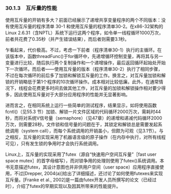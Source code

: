 ### 30.1.3　互斥量的性能

使用互斥量的开销有多大？前面已经展示了递增共享变量程序的两个不同版本：没有使用互斥量的程序清单 30-1 和使用互斥量的程序清单30-2。在x86-32架构的Linux 2.6.31（含NPTL）系统下运行这两个程序，如令单一线程循环1000万次，前者共花费了0.35秒（并产生错误结果），而后者则需要3.1秒。

乍看起来，代价极高。不过，考虑一下前者（程序清单30-1）执行的主循环。在该版本中，函数threadFunc()于for循环中，先递增循环控制变量，再将其与另一变量进行比较，随后执行两个复制操作和一个递增操作，最后返回循环起始处开始下一次循环。而后者——使用互斥量的版本（程序清单30-2）执行了相同步骤，不过在每次循环的前后多了加锁和解锁互斥量的工作。换言之，对互斥量加锁和解锁的开销略低于第1个程序的10次循环操作。成本相对比较低廉。此外，在通常情况下，线程会花费更多时间去做其他工作，对互斥量的加锁和解锁操作相对要少得多，因此使用互斥量对于大部分应用程序的性能并无显著影响。

进而言之，在相同系统上运行一些简单的测试程序，结果显示，如将使用函数 fcntl()（见55.3 节）加锁、解锁一片文件区域的代码循环2000万次，需耗时44秒，而将对系统V信号量（semaphore）（见47章）的递增和递减代码循环2000万次，则需要28秒。文件锁和信号量的问题在于，其锁定和解锁总是需要发起系统调用（system call），而每个系统调用的开销虽小，但颇为可观（见3.1节）。与之相反，互斥量的实现采用了机器语言级的原子操作（在内存中执行，对所有线程可见），只有发生锁的争用时才会执行系统调用。

Linux上，互斥量的实现采用了futex（源自“快速用户空间互斥量”［fast user space mutex］的首字母缩写），而对锁争用的处理则使用了futex()系统调用。本书无意描述futex，其设计意图也并非供用户空间（user space）应用程序直接使用，不过[Drepper, 2004(a)]给出了详细描述，还讨论了如何使用futexes来实现互斥量。[Franke et al., 2002]是一篇由futex开发人员所撰写的论文（已经过时），介绍了futex的早期实现以及因其所带来的性能提升。

